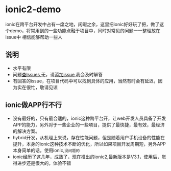 # ionic2-demo

ionic在跨平台开发中占有一席之地，闲暇之余，这里把ionic好好玩了把，做了这个demo，将常用到的一些功能点融于项目中，同时对常见的问题一一整理放在issue中
相信能够帮助一些人

## 说明

 + 水平有限
 + 问题[查Issues](https://github.com/heqiang421/ionic2-demo/issues),无，请[添加issue](https://github.com/heqiang421/ionic2-demo/issues/new),我会及时解答
 + 有回答的issue，在项目代码中可以找到具体的应用，当然有时会有延迟，因为实在很忙，敬请见谅

## ionic做APP行不行

+ 没有最好的，只有最合适的，ionic这种跨平台开，让web开发人员具备了开发APP的能力，另外对于一些企业的一些项目，提供了最快捷，最有效，最经济的解决方案。
+ hybrid开发，从机理上来说，存在性能问题，但是随着用户手机设备的性能在提升，本身的ionic这种技术不断的优化，所以如果项目开发周期短，另外APP本身简单的话，使用ionic,`没问题的`
+ ionic经历了这几年，成熟了，现在推出的ionic2,最新版本是V3.1，使用后，觉得进步还是很大的，体验不错
